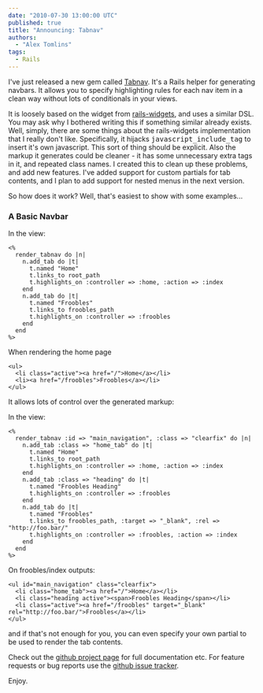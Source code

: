 ```yaml
---
date: "2010-07-30 13:00:00 UTC"
published: true
title: "Announcing: Tabnav"
authors:
  - "Alex Tomlins"
tags:
  - Rails
---
```


<p>I&#39;ve just released a new gem called <a href="http://rubygems.org/gems/tabnav">Tabnav</a>. It&#39;s a Rails helper for generating navbars. It allows you to specify highlighting rules for each nav item in a clean way without lots of conditionals in your views.</p>
<p>It is loosely based on the widget from <a href="http://github.com/paolodona/rails-widgets">rails-widgets</a>, and uses a similar DSL. You may ask why I bothered writing this if something similar already exists. Well, simply, there are some things about the rails-widgets implementation that I really don&#39;t like. Specifically, it hijacks <tt>javascript_include_tag</tt> to insert it&#39;s own javascript. This sort of thing should be explicit. Also the markup it generates could be cleaner - it has some unnecessary extra tags in it, and repeated class names. I created this to clean up these problems, and add new features. I&#39;ve added support for custom partials for tab contents, and I plan to add support for nested menus in the next version.</p>
<p>So how does it work? Well, that&#39;s easiest to show with some examples...</p>
<h3>A Basic Navbar</h3>
<p>In the view:</p>
<script src="https://gist.github.com/498861.js?file=gistfile1.erb"></script><noscript>
<pre><code>&lt;%
  render_tabnav do |n|
    n.add_tab do |t|
      t.named &quot;Home&quot;
      t.links_to root_path
      t.highlights_on :controller =&gt; :home, :action =&gt; :index
    end
    n.add_tab do |t|
      t.named &quot;Froobles&quot;
      t.links_to froobles_path
      t.highlights_on :controller =&gt; :froobles
    end
  end
%&gt;</code></pre>
</noscript><p>When rendering the home page</p>
<script src="https://gist.github.com/498861.js?file=gistfile2.html"></script><noscript>
<pre><code>&lt;ul&gt;
  &lt;li class=&quot;active&quot;&gt;&lt;a href=&quot;/&quot;&gt;Home&lt;/a&gt;&lt;/li&gt;
  &lt;li&gt;&lt;a href=&quot;/froobles&quot;&gt;Froobles&lt;/a&gt;&lt;/li&gt;
&lt;/ul&gt;
</code></pre>
</noscript><p>It allows lots of control over the generated markup:</p>
<p>In the view:</p>
<script src="https://gist.github.com/498861.js?file=gistfile3.erb"></script><noscript>
<pre><code>&lt;%
  render_tabnav :id =&gt; &quot;main_navigation&quot;, :class =&gt; &quot;clearfix&quot; do |n|
    n.add_tab :class =&gt; &quot;home_tab&quot; do |t|
      t.named &quot;Home&quot;
      t.links_to root_path
      t.highlights_on :controller =&gt; :home, :action =&gt; :index
    end
    n.add_tab :class =&gt; &quot;heading&quot; do |t|
      t.named &quot;Froobles Heading&quot;
      t.highlights_on :controller =&gt; :froobles
    end
    n.add_tab do |t|
      t.named &quot;Froobles&quot;
      t.links_to froobles_path, :target =&gt; &quot;_blank&quot;, :rel =&gt; &quot;http://foo.bar/&quot;
      t.highlights_on :controller =&gt; :froobles, :action =&gt; :index
    end
  end
%&gt;
</code></pre>
</noscript><p>On froobles/index outputs:</p>
<script src="https://gist.github.com/498861.js?file=gistfile4.html"></script><noscript>
<pre><code>&lt;ul id=&quot;main_navigation&quot; class=&quot;clearfix&quot;&gt;
  &lt;li class=&quot;home_tab&quot;&gt;&lt;a href=&quot;/&quot;&gt;Home&lt;/a&gt;&lt;/li&gt;
  &lt;li class=&quot;heading active&quot;&gt;&lt;span&gt;Froobles Heading&lt;/span&gt;&lt;/li&gt;
  &lt;li class=&quot;active&quot;&gt;&lt;a href=&quot;/froobles&quot; target=&quot;_blank&quot; rel=&quot;http://foo.bar/&quot;&gt;Froobles&lt;/a&gt;&lt;/li&gt;
&lt;/ul&gt;
</code></pre>
</noscript><p>and if that&#39;s not enough for you, you can even specify your own partial to be used to render the tab contents.</p>
<p>Check out the <a href="http://github.com/unboxed/tabnav">github project page</a> for full documentation etc. For feature requests or bug reports use the <a href="http://github.com/unboxed/tabnav/issues">github issue tracker</a>.</p>
<p>Enjoy.</p>

